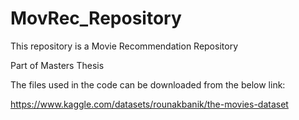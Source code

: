 # MovRec_Repository

This repository is a Movie Recommendation Repository

Part of Masters Thesis

The files used in the code can be downloaded from the below link:

https://www.kaggle.com/datasets/rounakbanik/the-movies-dataset